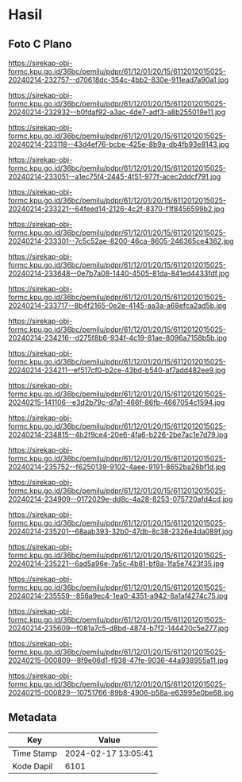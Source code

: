# Hasil

## Foto C Plano

https://sirekap-obj-formc.kpu.go.id/36bc/pemilu/pdpr/61/12/01/20/15/6112012015025-20240214-232757--d70618dc-354c-4bb2-830e-911ead7a90a1.jpg

https://sirekap-obj-formc.kpu.go.id/36bc/pemilu/pdpr/61/12/01/20/15/6112012015025-20240214-232932--b0fdaf92-a3ac-4de7-adf3-a8b255019e11.jpg

https://sirekap-obj-formc.kpu.go.id/36bc/pemilu/pdpr/61/12/01/20/15/6112012015025-20240214-233118--43d4ef76-bcbe-425e-8b9a-db4fb93e8143.jpg

https://sirekap-obj-formc.kpu.go.id/36bc/pemilu/pdpr/61/12/01/20/15/6112012015025-20240214-233051--a1ec75f4-2445-4f51-977f-acec2ddcf791.jpg

https://sirekap-obj-formc.kpu.go.id/36bc/pemilu/pdpr/61/12/01/20/15/6112012015025-20240214-233221--64feed14-2126-4c2f-8370-f1f8456599b2.jpg

https://sirekap-obj-formc.kpu.go.id/36bc/pemilu/pdpr/61/12/01/20/15/6112012015025-20240214-233301--7c5c52ae-8200-46ca-8605-246365ce4362.jpg

https://sirekap-obj-formc.kpu.go.id/36bc/pemilu/pdpr/61/12/01/20/15/6112012015025-20240214-233648--0e7b7a08-1440-4505-81da-841ed4433fdf.jpg

https://sirekap-obj-formc.kpu.go.id/36bc/pemilu/pdpr/61/12/01/20/15/6112012015025-20240214-233717--8b4f2165-0e2e-4145-aa3a-a68efca2ad5b.jpg

https://sirekap-obj-formc.kpu.go.id/36bc/pemilu/pdpr/61/12/01/20/15/6112012015025-20240214-234216--d275f8b6-934f-4c19-81ae-8096a7158b5b.jpg

https://sirekap-obj-formc.kpu.go.id/36bc/pemilu/pdpr/61/12/01/20/15/6112012015025-20240214-234211--ef517cf0-b2ce-43bd-b540-af7add482ee9.jpg

https://sirekap-obj-formc.kpu.go.id/36bc/pemilu/pdpr/61/12/01/20/15/6112012015025-20240215-141106--e3d2b79c-d7a1-466f-86fb-4667054c1594.jpg

https://sirekap-obj-formc.kpu.go.id/36bc/pemilu/pdpr/61/12/01/20/15/6112012015025-20240214-234815--4b2f9ce4-20e6-4fa6-b226-2be7ac1e7d79.jpg

https://sirekap-obj-formc.kpu.go.id/36bc/pemilu/pdpr/61/12/01/20/15/6112012015025-20240214-235752--f6250139-9102-4aee-9191-8652ba26bf1d.jpg

https://sirekap-obj-formc.kpu.go.id/36bc/pemilu/pdpr/61/12/01/20/15/6112012015025-20240214-234909--0172029e-dd8c-4a28-8253-075720afd4cd.jpg

https://sirekap-obj-formc.kpu.go.id/36bc/pemilu/pdpr/61/12/01/20/15/6112012015025-20240214-235201--68aab393-32b0-47db-8c38-2326e4da089f.jpg

https://sirekap-obj-formc.kpu.go.id/36bc/pemilu/pdpr/61/12/01/20/15/6112012015025-20240214-235221--6ad5a96e-7a5c-4b81-bf8a-1fa5e7423f35.jpg

https://sirekap-obj-formc.kpu.go.id/36bc/pemilu/pdpr/61/12/01/20/15/6112012015025-20240214-235559--856a9ec4-1ea0-4351-a942-8a1af4274c75.jpg

https://sirekap-obj-formc.kpu.go.id/36bc/pemilu/pdpr/61/12/01/20/15/6112012015025-20240214-235609--f081a7c5-d8bd-4874-b7f2-144420c5e277.jpg

https://sirekap-obj-formc.kpu.go.id/36bc/pemilu/pdpr/61/12/01/20/15/6112012015025-20240215-000809--8f9e06d1-f938-47fe-9036-44a938955a11.jpg

https://sirekap-obj-formc.kpu.go.id/36bc/pemilu/pdpr/61/12/01/20/15/6112012015025-20240215-000829--10751766-89b8-4906-b58a-e63995e0be68.jpg


## Metadata

| Key        | Value               |
| ---------- | ------------------- |
| Time Stamp | 2024-02-17 13:05:41 |
| Kode Dapil | 6101                |



